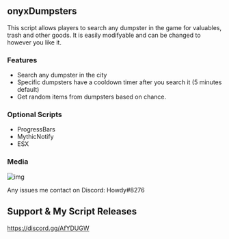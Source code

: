 ## onyxDumpsters
This script allows players to search any dumpster in the game for valuables, trash and other goods. It is easily modifyable and can be changed to however you like it.

### Features
* Search any dumpster in the city
* Specific dumpsters have a cooldown timer after you search it (5 minutes default)
* Get random items from dumpsters based on chance.

### Optional Scripts
* ProgressBars
* MythicNotify
* ESX

### Media
![img](https://i.imgur.com/f556d63.jpg)

Any issues me contact on Discord: Howdy#8276


## Support & My Script Releases
https://discord.gg/AfYDUGW
